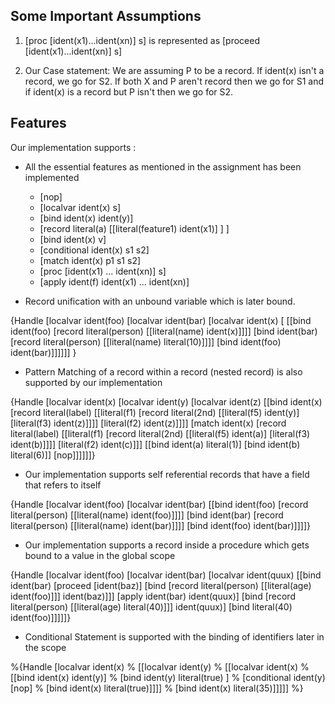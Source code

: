 Some Important Assumptions 
-----------------------------

1. [proc [ident(x1)...ident(xn)] s] is represented as [proceed [ident(x1)...ident(xn)] s]

2. Our Case statement: We are assuming P to be a record. If ident(x) isn't a record, we go for S2. If both X and P aren't record then we go for S1 and if ident(x) is a record but P isn't then we go for S2.

Features
-----------

Our implementation supports :

* All the essential features as mentioned in the assignment has been implemented 
  * [nop]
  * [localvar ident(x) s]
  * [bind ident(x) ident(y)]
  * [record literal(a) [[literal(feature1) ident(x1)] ] ] 
  * [bind ident(x) v]
  * [conditional ident(x) s1 s2]
  * [match ident(x) p1 s1 s2]
  * [proc [ident(x1) ... ident(xn)] s]
  * [apply ident(f) ident(x1) ... ident(xn)]

* Record unification with an unbound variable which is later bound.

{Handle [localvar ident(foo)
  [localvar ident(bar) [localvar ident(x) [
   [[bind ident(foo) [record literal(person) [[literal(name) ident(x)]]]]
    [bind ident(bar) [record literal(person) [[literal(name) literal(10)]]]]
    [bind ident(foo) ident(bar)]]]]]] }

* Pattern Matching of a record within a record (nested record)  is also supported by our implementation

{Handle [localvar ident(x)
 [localvar ident(y)
  [localvar ident(z)
   [[bind ident(x)
     [record literal(label)
      [[literal(f1) [record literal(2nd) [[literal(f5) ident(y)] [literal(f3) ident(z)]]]]
      [literal(f2) ident(z)]]]]
    [match ident(x)
     [record literal(label) [[literal(f1) [record literal(2nd) [[literal(f5) ident(a)] [literal(f3) ident(b)]]]] [literal(f2) ident(c)]]] [[bind ident(a) literal(1)] [bind ident(b) literal(6)]] [nop]]]]]]}

* Our implementation supports self referential records that have a field that refers to itself
 
{Handle [localvar ident(foo)
  [localvar ident(bar)
   [[bind ident(foo) [record literal(person) [[literal(name) ident(foo)]]]]
    [bind ident(bar) [record literal(person) [[literal(name) ident(bar)]]]]
    [bind ident(foo) ident(bar)]]]]}

* Our implementation supports a record inside a procedure which gets bound to a value in the global scope 

{Handle [localvar ident(foo)
 [localvar ident(bar)
  [localvar ident(quux)
   [[bind ident(bar) [proceed [ident(baz)]
          [bind [record literal(person) [[literal(age) ident(foo)]]] ident(baz)]]]
    [apply ident(bar) ident(quux)]
    [bind [record literal(person) [[literal(age) literal(40)]]] ident(quux)]
    [bind literal(40) ident(foo)]]]]]}

* Conditional Statement is supported with the binding of identifiers later in the scope

%{Handle [localvar ident(x)
% [[localvar ident(y)
%   [[localvar ident(x)
%     [[bind ident(x) ident(y)]
%      [bind ident(y) literal(true) ]
%      [conditional ident(y) [nop]
%       [bind ident(x) literal(true)]]]]
%    [bind ident(x) literal(35)]]]]]
%}

